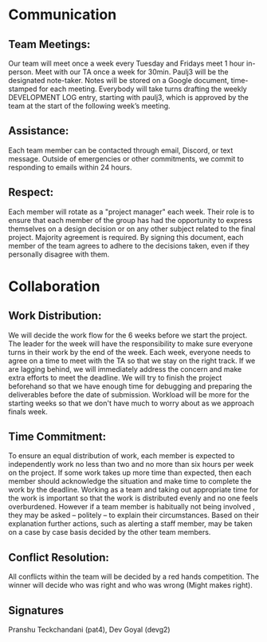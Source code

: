 # Communication
## Team Meetings: 
Our team will meet once a week every Tuesday and Fridays meet 1 hour in-person. Meet with our TA once a week for 30min. Paulj3 will be the designated note-taker. Notes will be stored on a Google document, time-stamped for each meeting. Everybody will take turns drafting the weekly DEVELOPMENT LOG entry, starting with paulj3, which is approved by the team at the start of the following week’s meeting.
## Assistance:
 Each team member can be contacted through email, Discord, or text message. Outside of emergencies or other commitments, we commit to responding to emails within 24 hours.
## Respect:
 Each member will rotate as a "project manager" each week. Their role is to ensure that each member of the group has had the opportunity to express themselves on a design decision or on any other subject related to the final project. Majority agreement is required. By signing this document, each member of the team agrees to adhere to the decisions taken, even if they personally disagree with them.
 
 
 
 
 
 
 
# Collaboration
## Work Distribution: 
We will decide the work flow for the 6 weeks before we start the project. The leader for the week will have the responsibility to make sure everyone turns in their work by the end of the week. Each week, everyone needs to agree on a time to meet with the TA so that we stay on the right track. If we are lagging behind, we will immediately address the concern and make extra efforts to meet the deadline. We will try to finish the project beforehand so that we have enough time for debugging and preparing the deliverables before the date of submission. Workload will be more for the starting weeks so that we don't have much to worry about as we approach finals week.
## Time Commitment: 
To ensure an equal distribution of work, each member is expected to independently work no less than two and no more than six hours per week on the project. If some work takes up more time than expected, then each member should acknowledge the situation and make time to complete the work by the deadline. Working as a team and taking out appropriate time for the work is important so that the work is distributed evenly and no one feels overburdened.
However if a team member is habitually not being involved , they may be asked – politely – to explain their circumstances. Based on their explanation further actions, such as alerting a staff member, may be taken on a case by case basis decided by the other team members.
## Conflict Resolution: 
All conflicts within the team will be decided by a red hands competition. The winner will decide who was right and who was wrong (Might makes right).
## Signatures
Pranshu Teckchandani (pat4), Dev Goyal (devg2)

